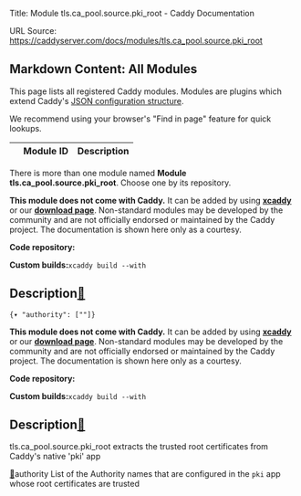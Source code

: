 Title: Module tls.ca_pool.source.pki_root - Caddy Documentation

URL Source: https://caddyserver.com/docs/modules/tls.ca_pool.source.pki_root

Markdown Content:
All Modules
-----------

This page lists all registered Caddy modules. Modules are plugins which extend Caddy's [JSON configuration structure](https://caddyserver.com/docs/json/).

We recommend using your browser's "Find in page" feature for quick lookups.

|  | Module ID | Description |
| --- | --- | --- |

There is more than one module named **Module tls.ca_pool.source.pki_root**. Choose one by its repository.

**This module does not come with Caddy.** It can be added by using **[xcaddy](https://caddyserver.com/docs/build#xcaddy)** or our **[download page](https://caddyserver.com/download)**. Non-standard modules may be developed by the community and are not officially endorsed or maintained by the Caddy project. The documentation is shown here only as a courtesy.

**Code repository:**

**Custom builds:**`xcaddy build --with`

Description[🔗](https://caddyserver.com/docs/modules/tls.ca_pool.source.pki_root#docs "Direct link")
----------------------------------------------------------------------------------------------------

`{▾	"authority": [""]}`

**This module does not come with Caddy.** It can be added by using **[xcaddy](https://caddyserver.com/docs/build#xcaddy)** or our **[download page](https://caddyserver.com/download)**. Non-standard modules may be developed by the community and are not officially endorsed or maintained by the Caddy project. The documentation is shown here only as a courtesy.

**Code repository:**

**Custom builds:**`xcaddy build --with`

Description[🔗](https://caddyserver.com/docs/modules/tls.ca_pool.source.pki_root#docs "Direct link")
----------------------------------------------------------------------------------------------------

tls.ca_pool.source.pki_root extracts the trusted root certificates from Caddy's native 'pki' app

[🔗](https://caddyserver.com/docs/modules/tls.ca_pool.source.pki_root#authority)authority
List of the Authority names that are configured in the `pki` app whose root certificates are trusted
